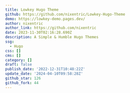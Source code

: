 ```yaml
---
title: Lowkey Hugo Theme
github: https://github.com/nixentric/Lowkey-Hugo-Theme
demo: https://lowkey-demo.pages.dev/
author: nixentric
author_link: https://github.com/nixentric
date: 2023-11-30T02:16:28.690Z
description: A Simple & Humble Hugo Themes
ssg:
  - Hugo
css: []
cms: []
category: []
draft: false
publish_date: '2022-12-31T10:48:22Z'
update_date: '2024-04-10T09:58:28Z'
github_star: 126
github_fork: 44
---
```

